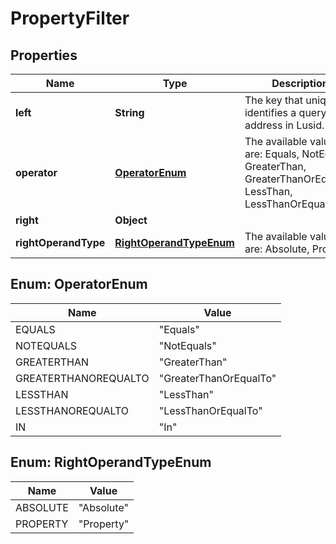 

# PropertyFilter


## Properties

| Name | Type | Description | Notes |
|------------ | ------------- | ------------- | -------------|
|**left** | **String** | The key that uniquely identifies a queryable address in Lusid. |  [optional] |
|**operator** | [**OperatorEnum**](#OperatorEnum) | The available values are: Equals, NotEquals, GreaterThan, GreaterThanOrEqualTo, LessThan, LessThanOrEqualTo, In |  [optional] |
|**right** | **Object** |  |  [optional] |
|**rightOperandType** | [**RightOperandTypeEnum**](#RightOperandTypeEnum) | The available values are: Absolute, Property |  [optional] |



## Enum: OperatorEnum

| Name | Value |
|---- | -----|
| EQUALS | &quot;Equals&quot; |
| NOTEQUALS | &quot;NotEquals&quot; |
| GREATERTHAN | &quot;GreaterThan&quot; |
| GREATERTHANOREQUALTO | &quot;GreaterThanOrEqualTo&quot; |
| LESSTHAN | &quot;LessThan&quot; |
| LESSTHANOREQUALTO | &quot;LessThanOrEqualTo&quot; |
| IN | &quot;In&quot; |



## Enum: RightOperandTypeEnum

| Name | Value |
|---- | -----|
| ABSOLUTE | &quot;Absolute&quot; |
| PROPERTY | &quot;Property&quot; |



